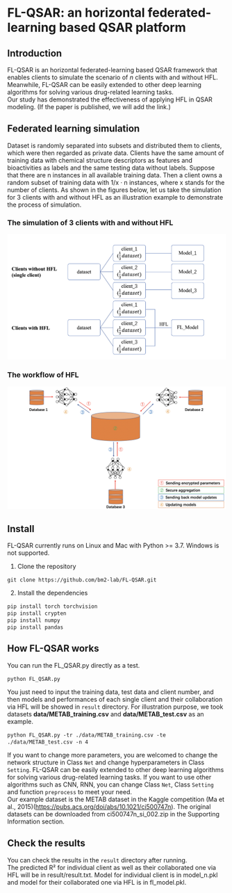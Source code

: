 # FL-QSAR: an horizontal federated-learning based QSAR platform
## Introduction
FL-QSAR is an horizontal federated-learning based QSAR framework that enables clients to simulate the scenario of _n_ clients with and without HFL. Meanwhile, FL-QSAR can be easily extended to other deep learning algorithms for solving various drug-related learning tasks.  
Our study has demonstrated the effectiveness of applying HFL in QSAR modeling. (If the paper is published, we will add the link.)
## Federated learning simulation
Dataset is randomly separated into subsets and distributed them to clients, which were then regarded as private data. Clients have the same amount of training data with chemical structure descriptors as features and bioactivities as labels and the same testing data without labels. Suppose that there are n instances in all available training data. Then a client owns a random subset of training data with 1/x · n instances, where x stands for the number of clients. As shown in the figures below, let us take the simulation for 3 clients with and without HFL as an illustration example to demonstrate the process of simulation.  
### The simulation of 3 clients with and without HFL
![](https://github.com/bm2-lab/FL-QSAR/blob/master/images/simulation.jpg)  
### The workflow of HFL
![](https://github.com/bm2-lab/FL-QSAR/blob/master/images/HFL.jpg)
## Install
FL-QSAR currently runs on Linux and Mac with Python >= 3.7. Windows is not supported. 
1. Clone the repository
```
git clone https://github.com/bm2-lab/FL-QSAR.git  
```
2. Install the dependencies
```
pip install torch torchvision  
pip install crypten  
pip install numpy  
pip install pandas
```
## How FL-QSAR works
You can run the FL_QSAR.py directly as a test.
```
python FL_QSAR.py
```
You just need to input the training data, test data and client number, and then models and performances of each single client and their collaboration via HFL will be showed in `result` directory. For illustration purpose, we took datasets __data/METAB_training.csv__ and __data/METAB_test.csv__ as an example. 
```
python FL_QSAR.py -tr ./data/METAB_training.csv -te ./data/METAB_test.csv -n 4  
```
If you want to change more parameters, you are welcomed to change the network structure in Class `Net` and change hyperparameters in Class `Setting`. 
FL-QSAR can be easily extended to other deep learning algorithms for solving various drug-related learning tasks. If you want to use other algorithms such as CNN, RNN, you can change Class `Net`, Class `Setting` and function `preprocess` to meet your need.  
 Our example dataset is the METAB dataset in the Kaggle competition (Ma et al., 2015)(https://pubs.acs.org/doi/abs/10.1021/ci500747n). The original datasets can be downloaded from ci500747n_si_002.zip in the Supporting Information section.
 ## Check the results
 You can check the results in the `result` directory after running.  
 The predicted R² for individual client as well as their collaborated one via HFL will be in result/result.txt.  Model for individual client is in model_n.pkl and model for their collaborated one via HFL is in fl_model.pkl.
